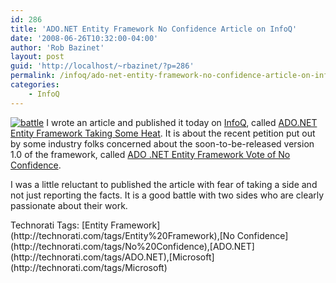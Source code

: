 ```yaml
---
id: 286
title: 'ADO.NET Entity Framework No Confidence Article on InfoQ'
date: '2008-06-26T10:32:00-04:00'
author: 'Rob Bazinet'
layout: post
guid: 'http://localhost/~rbazinet/?p=286'
permalink: /infoq/ado-net-entity-framework-no-confidence-article-on-infoq/
categories:
    - InfoQ
---
```


[![battle](http://www.accidentaltechnologist.com/files/media/image/WindowsLiveWriter/ADO.NETEntityFrameworkNoConfidenceArticl_843F/battle_thumb.jpg)](http://www.accidentaltechnologist.com/files/media/image/WindowsLiveWriter/ADO.NETEntityFrameworkNoConfidenceArticl_843F/battle_2.jpg) I wrote an article and published it today on [InfoQ](http://www.infoq.com), called [ADO.NET Entity Framework Taking Some Heat](http://www.infoq.com/news/2008/06/entity-framework-heat). It is about the recent petition put out by some industry folks concerned about the soon-to-be-released version 1.0 of the framework, called [ADO .NET Entity Framework Vote of No Confidence](http://efvote.wufoo.com/forms/ado-net-entity-framework-vote-of-no-confidence/).

I was a little reluctant to published the article with fear of taking a side and not just reporting the facts. It is a good battle with two sides who are clearly passionate about their work.

<div class="wlWriterSmartContent" id="scid:0767317B-992E-4b12-91E0-4F059A8CECA8:f64dcc1e-2607-4c9e-8f43-1aa6cf913db0" style="padding-right: 0px; display: inline; padding-left: 0px; padding-bottom: 0px; margin: 0px; padding-top: 0px">Technorati Tags: [Entity Framework](http://technorati.com/tags/Entity%20Framework),[No Confidence](http://technorati.com/tags/No%20Confidence),[ADO.NET](http://technorati.com/tags/ADO.NET),[Microsoft](http://technorati.com/tags/Microsoft)</div>